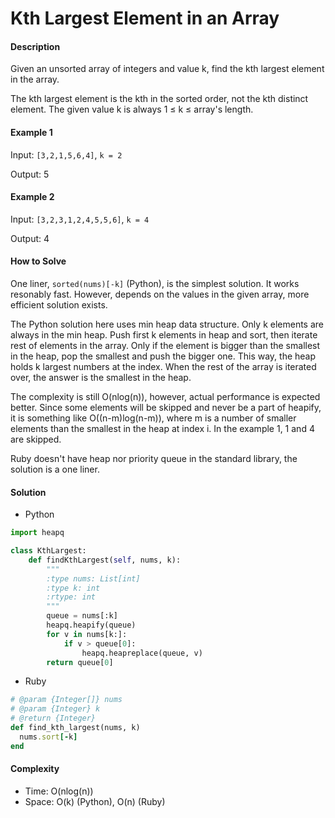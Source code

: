# Kth Largest Element in an Array

#### Description

Given an unsorted array of integers and value k, find the kth largest element in the array.

The kth largest element is the kth in the sorted order, not the kth distinct element. The given value k is always 1 ≤ k ≤ array's length.

#### Example 1
Input: `[3,2,1,5,6,4]`, `k = 2`

Output: 5

#### Example 2
Input: `[3,2,3,1,2,4,5,5,6]`, `k = 4`

Output: 4

#### How to Solve

One liner, `sorted(nums)[-k]` (Python), is the simplest solution. It works resonably fast.
However, depends on the values in the given array, more efficient solution exists.

The Python solution here uses min heap data structure.
Only k elements are always in the min heap.
Push first k elements in heap and sort, then iterate rest of elements in the array. Only if the element is bigger than the smallest in the heap, pop the smallest and push the bigger one. This way, the heap holds k largest numbers at the index.
When the rest of the array is iterated over, the answer is the smallest in the heap.

The complexity is still O(nlog(n)), however, actual performance is expected better. Since some elements will be skipped and never be a part of heapify, it is something like O((n-m)log(n-m)), where m is a number of smaller elements than the smallest in the heap at index i. In the example 1, 1 and 4 are skipped.

Ruby doesn't have heap nor priority queue in the standard library, the solution is a one liner.

#### Solution
- Python

```python
import heapq

class KthLargest:
    def findKthLargest(self, nums, k):
        """
        :type nums: List[int]
        :type k: int
        :rtype: int
        """
        queue = nums[:k]
        heapq.heapify(queue)
        for v in nums[k:]:
            if v > queue[0]:
                heapq.heapreplace(queue, v)
        return queue[0]
```

- Ruby

```ruby
# @param {Integer[]} nums
# @param {Integer} k
# @return {Integer}
def find_kth_largest(nums, k)
  nums.sort[-k]
end
```

#### Complexity
- Time: O(nlog(n))
- Space: O(k) (Python), O(n) (Ruby)
